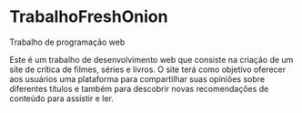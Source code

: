 # TrabalhoFreshOnion
Trabalho de programação web

Este é um trabalho de desenvolvimento web que consiste na criação de um site de crítica de filmes, séries e livros. O site terá como objetivo oferecer aos usuários uma plataforma para compartilhar suas opiniões sobre diferentes títulos e também para descobrir novas recomendações de conteúdo para assistir e ler.
